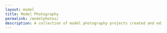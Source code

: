 ```yaml
---
layout: model
title: Model Photography
permalink: /modelphotos/
description: A collection of model photography projects created and edited by Cameron Coyan.
---
```


